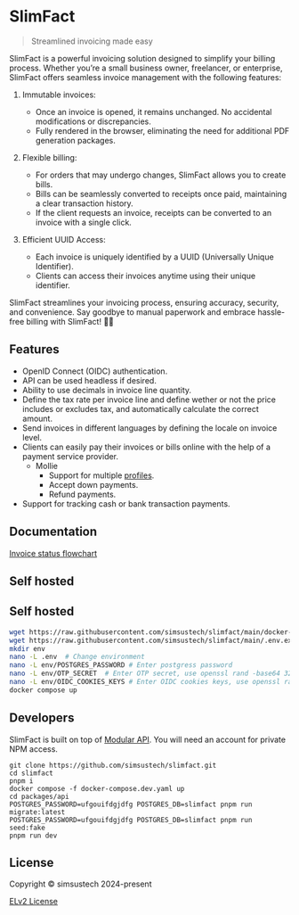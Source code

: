 # SlimFact

> Streamlined invoicing made easy

SlimFact is a powerful invoicing solution designed to simplify your billing process. Whether you’re a small business owner, freelancer, or enterprise, SlimFact offers seamless invoice management with the following features:

  1. Immutable invoices:
      - Once an invoice is opened, it remains unchanged. No accidental modifications or discrepancies.
      - Fully rendered in the browser, eliminating the need for additional PDF generation packages.

  2. Flexible billing:
      - For orders that may undergo changes, SlimFact allows you to create bills.
      - Bills can be seamlessly converted to receipts once paid, maintaining a clear transaction history.
      - If the client requests an invoice, receipts can be converted to an invoice with a single click.

  3. Efficient UUID Access:
      - Each invoice is uniquely identified by a UUID (Universally Unique Identifier).
      - Clients can access their invoices anytime using their unique identifier.

SlimFact streamlines your invoicing process, ensuring accuracy, security, and convenience. Say goodbye to manual paperwork and embrace hassle-free billing with SlimFact! 🚀💡

## Features
- OpenID Connect (OIDC) authentication.
- API can be used headless if desired.
- Ability to use decimals in invoice line quantity.
- Define the tax rate per invoice line and define wether or not the price includes or excludes tax, and automatically calculate the correct amount.
- Send invoices in different languages by defining the locale on invoice level.
- Clients can easily pay their invoices or bills online with the help of a payment service provider.
    - Mollie
        - Support for multiple [profiles](https://docs.mollie.com/reference/profiles-api).
        - Accept down payments.
        - Refund payments.
- Support for tracking cash or bank transaction payments.


## Documentation
[Invoice status flowchart](./packages/docs/Flowchart.md)

## Self hosted
## Self hosted
```sh
wget https://raw.githubusercontent.com/simsustech/slimfact/main/docker-compose.yaml
wget https://raw.githubusercontent.com/simsustech/slimfact/main/.env.example -O .env
mkdir env
nano -L .env  # Change environment
nano -L env/POSTGRES_PASSWORD # Enter postgress password
nano -L env/OTP_SECRET  # Enter OTP secret, use openssl rand -base64 32
nano -L env/OIDC_COOKIES_KEYS # Enter OIDC cookies keys, use openssl rand -base64 32, comma separated
docker compose up
```

## Developers
SlimFact is built on top of [Modular API](https://www.simsus.tech/modularapi). You will need an account for private NPM access.

```
git clone https://github.com/simsustech/slimfact.git
cd slimfact
pnpm i
docker compose -f docker-compose.dev.yaml up
cd packages/api
POSTGRES_PASSWORD=ufgouifdgjdfg POSTGRES_DB=slimfact pnpm run migrate:latest
POSTGRES_PASSWORD=ufgouifdgjdfg POSTGRES_DB=slimfact pnpm run seed:fake
pnpm run dev
```

## License
Copyright © simsustech 2024-present

[ELv2 License](./LICENSE)
